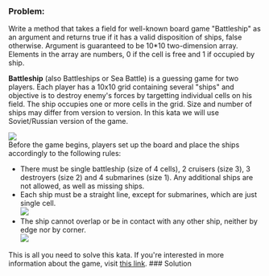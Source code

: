 ### Problem:
<p>Write a method that takes a field for well-known board game &quot;Battleship&quot; as an argument and returns true if it has a valid disposition of ships, false otherwise. Argument is guaranteed to be 10*10 two-dimension array. Elements in the array are numbers, 0 if the cell is free and 1 if occupied by ship.</p>
<p><b>Battleship</b> (also Battleships or Sea Battle) is a guessing game for two players.
Each player has a 10x10 grid containing several &quot;ships&quot; and objective is to destroy enemy&apos;s forces by targetting individual cells on his field. The ship occupies one or more cells in the grid. Size and number of ships may differ from version to version. In this kata we will use Soviet/Russian version of the game.</p>
<img src="http://i.imgur.com/IWxeRBV.png"><br>
Before the game begins, players set up the board and place the ships accordingly to the following rules:<br>
<ul>
<li>There must be single battleship (size of 4 cells), 2 cruisers (size 3), 3 destroyers (size 2) and 4 submarines (size 1). Any additional ships are not allowed, as well as missing ships.</li>
<li>Each ship must be a straight line, except for submarines, which are just single cell.<br>
<img src="http://i.imgur.com/FleBpT9.png"></li>
<li>The ship cannot overlap or be in contact with any other ship, neither by edge nor by corner.<br>
<img src="http://i.imgur.com/MuLvnug.png"></li>
</ul>
This is all you need to solve this kata. If you&apos;re interested in more information about the game, visit <a href="http://en.wikipedia.org/wiki/Battleship_(game)" target="_blank">this link</a>.
### Solution